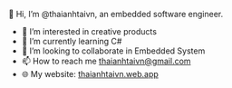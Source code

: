 👋 Hi, I’m @thaianhtaivn, an embedded software engineer.

- 👀 I’m interested in creative products
- 🌱 I’m currently learning C#
- 💞️ I’m looking to collaborate in Embedded System
- 📫 How to reach me thaianhtaivn@gmail.com
- 🌐 My website: [thaianhtaivn.web.app](https://thaianhtaivn.web.app)

<!---
thaianhtaivn/thaianhtaivn is a ✨ special ✨ repository because its `README.md` (this file) appears on your GitHub profile.
You can click the Preview link to take a look at your changes.
--->
